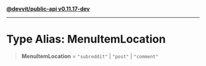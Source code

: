 [**@devvit/public-api v0.11.17-dev**](../README.md)

---

# Type Alias: MenuItemLocation

> **MenuItemLocation** = `"subreddit"` \| `"post"` \| `"comment"`

